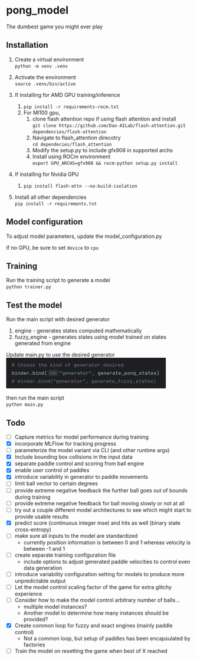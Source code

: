 # pong_model
The dumbest game you might ever play
## Installation
1. Create a virtual environment  
`python -m venv .venv`


2. Activate the environment  
`source .venv/bin/active`


3. If installing for AMD GPU training/inference
   1. `pip install -r requirements-rocm.txt`
   2. For MI100 gpu, 
      1. clone flash attention repo if using flash attention and install  
      ```git clone https://github.com/Dao-AILab/flash-attention.git  dependencies/flash-attention```
      2. Navigate to flash_attention direcotry  
      ```cd dependecies/flash_attention```
      3. Modify the setup.py to include gfx908 in supported archs
      2. Install using ROCm environment  
      ```export GPU_ARCHS=gfx908 && rocm-python setup.py install```

5. If installing for Nvidia GPU
   1. `pip install flash-attn --no-build-isolation`


5. Install all other dependencies  
`pip install -r requirements.txt`

## Model configuration
To adjust model parameters, update the model_configuration.py

If no GPU, be sure to set `device` to `cpu`

## Training
Run the training script to generate a model  
`python trainer.py`

## Test the model
Run the main script with desired generator
1. engine - generates states computed mathematically
2. fuzzy_engine - generates states using model trained on states generated from engine

Update main.py to use the desired generator  
![alt text](docs/image.png "Image")  

then run the main script  
`python main.py`

## Todo
- [ ] Capture metrics for model performance during training  
- [x] incorporate MLFlow for tracking progress
- [ ] parameterize the model variant via CLI (and other runtime args)
- [x] Include bounding box collisions in the input data  
- [x] separate paddle control and scoring from ball engine
- [x] enable user control of paddles
- [x] introduce variability in generator to paddle movements  
- [ ] limit ball vector to certain degrees  
- [ ] provide extreme negative feedback the further ball goes out of bounds during training  
- [ ] provide extreme negative feedback for ball moving slowly or not at all  
- [ ] try out a couple different model architectures to see which might start to provide usable results
- [x] predict score (continuous integer mse) and hits as well (binary state cross-entropy)
- [ ] make sure all inputs to the model are standardized
  - currently position information is between 0 and 1 whereas velocity is between -1 and 1
- [ ] create separate training configuration file
  - include options to adjust generated paddle velocities to control even data generation
- [ ] introduce variability configuration setting for models to produce more unpredictable output
- [ ] Let the model control scaling factor of the game for extra glitchy experience
- [ ] Consider how to make the model control arbitrary number of balls...
  - multiple model instances?
  - Another model to determine how many instances should be provided?
- [x] Create common loop for fuzzy and exact engines (mainly paddle control)
  - Not a common loop, but setup of paddles has been encapsulated by factories
- [ ] Train the model on resetting the game when best of X reached
